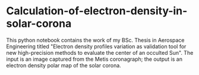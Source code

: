 # Calculation-of-electron-density-in-solar-corona
This python notebook contains the work of my BSc. Thesis in Aerospace Engineering titled "Electron density profiles variation as validation tool for new high-precision methods to evaluate the center of an occulted Sun".  The input is an image captured from the Metis coronagraph; the output is an electron density polar map of the solar corona.
